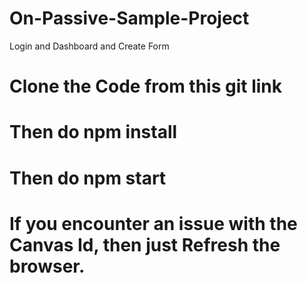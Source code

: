 # On-Passive-Sample-Project
Login and Dashboard and Create Form
# Clone the Code from this git link 
# Then do npm install 
# Then do npm start

# If you encounter an issue with the Canvas Id, then just Refresh the browser.
 
